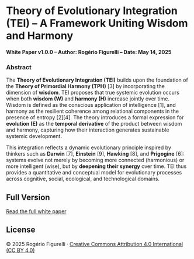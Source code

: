 # Theory of Evolutionary Integration (TEI) – A Framework Uniting Wisdom and Harmony

**White Paper v1.0.0 – Author: Rogério Figurelli – Date: May 14, 2025**

### Abstract

The **Theory of Evolutionary Integration (TEI)** builds upon the foundation of the **Theory of Primordial Harmony (TPH)** \[3] by incorporating the dimension of **wisdom**. TEI proposes that true systemic evolution occurs when both **wisdom (W)** and **harmony (H)** increase jointly over time. Wisdom is defined as the conscious application of intelligence \[1], and harmony as the resilient coherence among relational components in the presence of entropy \[2]\[4]. The theory introduces a formal expression for **evolution (E)** as the **temporal derivative** of the product between wisdom and harmony, capturing how their interaction generates sustainable systemic development.

This integration reflects a dynamic evolutionary principle inspired by thinkers such as **Darwin** \[7], **Einstein** \[9], **Hawking** \[8], and **Prigogine** \[6]: systems evolve not merely by becoming more connected (harmonious) or more intelligent (wise), but by **deepening their synergy** over time. TEI thus provides a quantitative and conceptual model for evolutionary processes across cognitive, social, ecological, and technological domains.

## Full Version

[Read the full white paper](https://github.com/rfigurelli/Theory-of-Evolutionary-Integration/blob/main/Equation_of_Evolution_White_Paper_v1_0.md)

## License

© 2025 Rogério Figurelli · [Creative Commons Attribution 4.0 International (CC BY 4.0)](https://creativecommons.org/licenses/by/4.0/)
